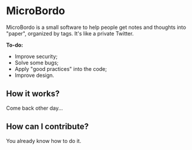 # MicroBordo
MicroBordo is a small software to help people get notes and thoughts into "paper", organized by tags.
It's like a private Twitter.

**To-do:**
- Improve security;
- Solve some bugs;
- Apply "good practices" into the code;
- Improve design.

## How it works?
Come back other day...

## How can I contribute?
You already know how to do it.
